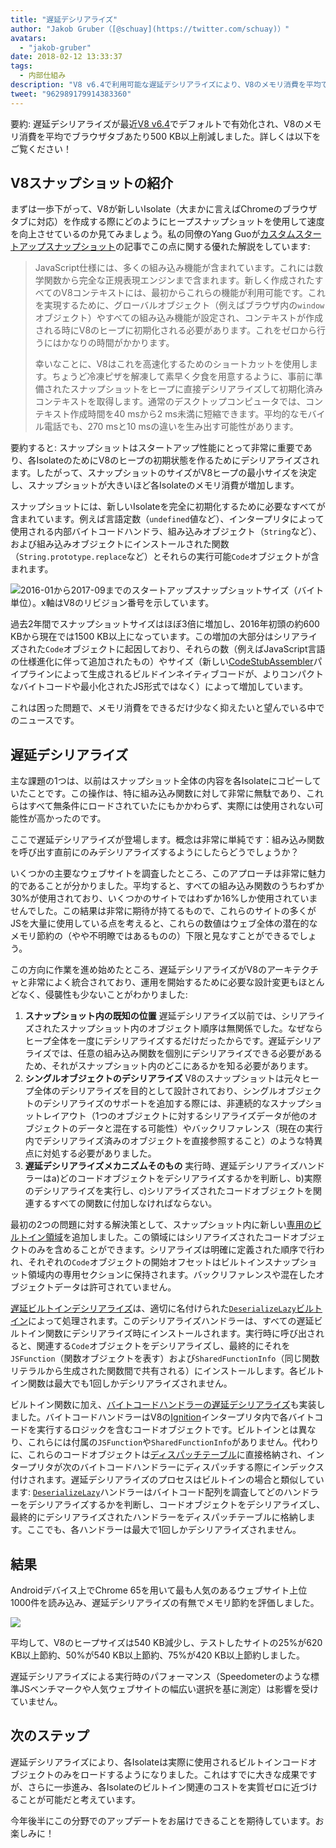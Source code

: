 ```yaml
---
title: "遅延デシリアライズ"
author: "Jakob Gruber（[@schuay](https://twitter.com/schuay)）"
avatars:
  - "jakob-gruber"
date: 2018-02-12 13:33:37
tags:
  - 内部仕組み
description: "V8 v6.4で利用可能な遅延デシリアライズにより、V8のメモリ消費を平均でブラウザタブあたり500 KB以上削減します。"
tweet: "962989179914383360"
---
```

要約: 遅延デシリアライズが最近[V8 v6.4](/blog/v8-release-64)でデフォルトで有効化され、V8のメモリ消費を平均でブラウザタブあたり500 KB以上削減しました。詳しくは以下をご覧ください！

## V8スナップショットの紹介

まずは一歩下がって、V8が新しいIsolate（大まかに言えばChromeのブラウザタブに対応）を作成する際にどのようにヒープスナップショットを使用して速度を向上させているのか見てみましょう。私の同僚のYang Guoが[カスタムスタートアップスナップショット](/blog/custom-startup-snapshots)の記事でこの点に関する優れた解説をしています:

<!--truncate-->
> JavaScript仕様には、多くの組み込み機能が含まれています。これには数学関数から完全な正規表現エンジンまで含まれます。新しく作成されたすべてのV8コンテキストには、最初からこれらの機能が利用可能です。これを実現するために、グローバルオブジェクト（例えばブラウザ内の`window`オブジェクト）やすべての組み込み機能が設定され、コンテキストが作成される時にV8のヒープに初期化される必要があります。これをゼロから行うにはかなりの時間がかかります。
>
> 幸いなことに、V8はこれを高速化するためのショートカットを使用します。ちょうど冷凍ピザを解凍して素早く夕食を用意するように、事前に準備されたスナップショットをヒープに直接デシリアライズして初期化済みコンテキストを取得します。通常のデスクトップコンピュータでは、コンテキスト作成時間を40 msから2 ms未満に短縮できます。平均的なモバイル電話でも、270 msと10 msの違いを生み出す可能性があります。

要約すると: スナップショットはスタートアップ性能にとって非常に重要であり、各IsolateのためにV8のヒープの初期状態を作るためにデシリアライズされます。したがって、スナップショットのサイズがV8ヒープの最小サイズを決定し、スナップショットが大きいほど各Isolateのメモリ消費が増加します。

スナップショットには、新しいIsolateを完全に初期化するために必要なすべてが含まれています。例えば言語定数（`undefined`値など）、インタープリタによって使用される内部バイトコードハンドラ、組み込みオブジェクト（`String`など）、および組み込みオブジェクトにインストールされた関数（`String.prototype.replace`など）とそれらの実行可能`Code`オブジェクトが含まれます。

![2016-01から2017-09までのスタートアップスナップショットサイズ（バイト単位）。x軸はV8のリビジョン番号を示しています。](/_img/lazy-deserialization/startup-snapshot-size.png)

過去2年間でスナップショットサイズはほぼ3倍に増加し、2016年初頭の約600 KBから現在では1500 KB以上になっています。この増加の大部分はシリアライズされた`Code`オブジェクトに起因しており、それらの数（例えばJavaScript言語の仕様進化に伴って追加されたもの）やサイズ（新しい[CodeStubAssembler](/blog/csa)パイプラインによって生成されるビルドインネイティブコードが、よりコンパクトなバイトコードや最小化されたJS形式ではなく）によって増加しています。

これは困った問題で、メモリ消費をできるだけ少なく抑えたいと望んでいる中でのニュースです。

## 遅延デシリアライズ

主な課題の1つは、以前はスナップショット全体の内容を各Isolateにコピーしていたことです。この操作は、特に組み込み関数に対して非常に無駄であり、これらはすべて無条件にロードされていたにもかかわらず、実際には使用されない可能性が高かったのです。

ここで遅延デシリアライズが登場します。概念は非常に単純です：組み込み関数を呼び出す直前にのみデシリアライズするようにしたらどうでしょうか？

いくつかの主要なウェブサイトを調査したところ、このアプローチは非常に魅力的であることが分かりました。平均すると、すべての組み込み関数のうちわずか30%が使用されており、いくつかのサイトではわずか16%しか使用されていませんでした。この結果は非常に期待が持てるもので、これらのサイトの多くがJSを大量に使用している点を考えると、これらの数値はウェブ全体の潜在的なメモリ節約の（やや不明瞭ではあるものの）下限と見なすことができるでしょう。

この方向に作業を進め始めたところ、遅延デシリアライズがV8のアーキテクチャと非常によく統合されており、運用を開始するために必要な設計変更もほとんどなく、侵襲性も少ないことがわかりました:

1. **スナップショット内の既知の位置** 遅延デシリアライズ以前では、シリアライズされたスナップショット内のオブジェクト順序は無関係でした。なぜならヒープ全体を一度にデシリアライズするだけだったからです。遅延デシリアライズでは、任意の組み込み関数を個別にデシリアライズできる必要があるため、それがスナップショット内のどこにあるかを知る必要があります。
2. **シングルオブジェクトのデシリアライズ** V8のスナップショットは元々ヒープ全体のデシリアライズを目的として設計されており、シングルオブジェクトのデシリアライズのサポートを追加する際には、非連続的なスナップショットレイアウト（1つのオブジェクトに対するシリアライズデータが他のオブジェクトのデータと混在する可能性）やバックリファレンス（現在の実行内でデシリアライズ済みのオブジェクトを直接参照すること）のような特異点に対処する必要がありました。
3. **遅延デシリアライズメカニズムそのもの** 実行時、遅延デシリアライズハンドラーはa)どのコードオブジェクトをデシリアライズするかを判断し、b)実際のデシリアライズを実行し、c)シリアライズされたコードオブジェクトを関連するすべての関数に付加しなければならない。

最初の2つの問題に対する解決策として、スナップショット内に新しい[専用のビルトイン領域](https://cs.chromium.org/chromium/src/v8/src/snapshot/snapshot.h?l=55&rcl=f5b1d1d4f29b238ca2f0a13bf3a7b7067854592d)を追加しました。この領域にはシリアライズされたコードオブジェクトのみを含めることができます。シリアライズは明確に定義された順序で行われ、それぞれの`Code`オブジェクトの開始オフセットはビルトインスナップショット領域内の専用セクションに保持されます。バックリファレンスや混在したオブジェクトデータは許可されていません。

[遅延ビルトインデシリアライズ](https://goo.gl/dxkYDZ)は、適切に名付けられた[`DeserializeLazy`ビルトイン](https://cs.chromium.org/chromium/src/v8/src/builtins/x64/builtins-x64.cc?l=1355&rcl=f5b1d1d4f29b238ca2f0a13bf3a7b7067854592d)によって処理されます。このデシリアライズハンドラーは、すべての遅延ビルトイン関数にデシリアライズ時にインストールされます。実行時に呼び出されると、関連する`Code`オブジェクトをデシリアライズし、最終的にそれを`JSFunction`（関数オブジェクトを表す）および`SharedFunctionInfo`（同じ関数リテラルから生成された関数間で共有される）にインストールします。各ビルトイン関数は最大でも1回しかデシリアライズされません。

ビルトイン関数に加え、[バイトコードハンドラーの遅延デシリアライズ](https://goo.gl/QxZBL2)も実装しました。バイトコードハンドラーはV8の[Ignition](/blog/ignition-interpreter)インタープリタ内で各バイトコードを実行するロジックを含むコードオブジェクトです。ビルトインとは異なり、これらには付属の`JSFunction`や`SharedFunctionInfo`がありません。代わりに、これらのコードオブジェクトは[ディスパッチテーブル](https://cs.chromium.org/chromium/src/v8/src/interpreter/interpreter.h?l=94&rcl=f5b1d1d4f29b238ca2f0a13bf3a7b7067854592d)に直接格納され、インタープリタが次のバイトコードハンドラーにディスパッチする際にインデックス付けされます。遅延デシリアライズのプロセスはビルトインの場合と類似しています: [`DeserializeLazy`](https://cs.chromium.org/chromium/src/v8/src/interpreter/interpreter-generator.cc?l=3247&rcl=f5b1d1d4f29b238ca2f0a13bf3a7b7067854592d)ハンドラーはバイトコード配列を調査してどのハンドラーをデシリアライズするかを判断し、コードオブジェクトをデシリアライズし、最終的にデシリアライズされたハンドラーをディスパッチテーブルに格納します。ここでも、各ハンドラーは最大で1回しかデシリアライズされません。

## 結果

Androidデバイス上でChrome 65を用いて最も人気のあるウェブサイト上位1000件を読み込み、遅延デシリアライズの有無でメモリ節約を評価しました。

![](/_img/lazy-deserialization/memory-savings.png)

平均して、V8のヒープサイズは540 KB減少し、テストしたサイトの25%が620 KB以上節約、50%が540 KB以上節約、75%が420 KB以上節約しました。

遅延デシリアライズによる実行時のパフォーマンス（Speedometerのような標準JSベンチマークや人気ウェブサイトの幅広い選択を基に測定）は影響を受けていません。

## 次のステップ

遅延デシリアライズにより、各Isolateは実際に使用されるビルトインコードオブジェクトのみをロードするようになりました。これはすでに大きな成果ですが、さらに一歩進み、各Isolateのビルトイン関連のコストを実質ゼロに近づけることが可能だと考えています。

今年後半にこの分野でのアップデートをお届けできることを期待しています。お楽しみに！
